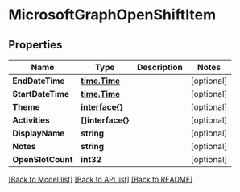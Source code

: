 # MicrosoftGraphOpenShiftItem

## Properties

Name | Type | Description | Notes
------------ | ------------- | ------------- | -------------
**EndDateTime** | [**time.Time**](time.Time.md) |  | [optional] 
**StartDateTime** | [**time.Time**](time.Time.md) |  | [optional] 
**Theme** | [**interface{}**](.md) |  | [optional] 
**Activities** | **[]interface{}** |  | [optional] 
**DisplayName** | **string** |  | [optional] 
**Notes** | **string** |  | [optional] 
**OpenSlotCount** | **int32** |  | [optional] 

[[Back to Model list]](../README.md#documentation-for-models) [[Back to API list]](../README.md#documentation-for-api-endpoints) [[Back to README]](../README.md)


